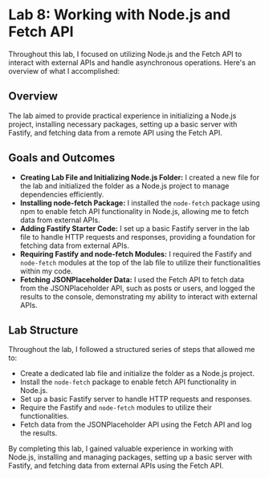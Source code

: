 # Lab 8: Working with Node.js and Fetch API

Throughout this lab, I focused on utilizing Node.js and the Fetch API to interact with external APIs and handle asynchronous operations. Here's an overview of what I accomplished:

## Overview

The lab aimed to provide practical experience in initializing a Node.js project, installing necessary packages, setting up a basic server with Fastify, and fetching data from a remote API using the Fetch API.

## Goals and Outcomes

- **Creating Lab File and Initializing Node.js Folder:** I created a new file for the lab and initialized the folder as a Node.js project to manage dependencies efficiently.
- **Installing node-fetch Package:** I installed the `node-fetch` package using npm to enable fetch API functionality in Node.js, allowing me to fetch data from external APIs.
- **Adding Fastify Starter Code:** I set up a basic Fastify server in the lab file to handle HTTP requests and responses, providing a foundation for fetching data from external APIs.
- **Requiring Fastify and node-fetch Modules:** I required the Fastify and `node-fetch` modules at the top of the lab file to utilize their functionalities within my code.
- **Fetching JSONPlaceholder Data:** I used the Fetch API to fetch data from the JSONPlaceholder API, such as posts or users, and logged the results to the console, demonstrating my ability to interact with external APIs.

## Lab Structure

Throughout the lab, I followed a structured series of steps that allowed me to:
- Create a dedicated lab file and initialize the folder as a Node.js project.
- Install the `node-fetch` package to enable fetch API functionality in Node.js.
- Set up a basic Fastify server to handle HTTP requests and responses.
- Require the Fastify and `node-fetch` modules to utilize their functionalities.
- Fetch data from the JSONPlaceholder API using the Fetch API and log the results.

By completing this lab, I gained valuable experience in working with Node.js, installing and managing packages, setting up a basic server with Fastify, and fetching data from external APIs using the Fetch API.
